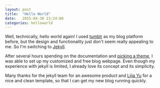 ```yaml
---
layout: post
title:  "Hello World"
date:   2015-04-30 23:24:00
categories: helloworld
---
```


Well, technically, hello world again! I used [tumblr][tumblr] as my blog platform before, but the design and functionality just don't seem really appealing to me. So I'm switching to [Jekyll][jekyll].

After several hours spending on the documentation and [picking a theme][jekyllthemes], I was able to set up my customized and free blog webpage. Even though my experience with jekyll is limited, I already love its concept and its simplicity.

Many thanks for the jekyll team for an awesome product and [Lijia Yu][lijiayu] for a nice and clean template, so that I can get my new blog running quickly.

[tumblr]: http://danghaian.tumblr.com  
[jekyll]: http://jekyllrb.com
[jekyllthemes]: http://jekyllthemes.org
[lijiayu]: https://github.com/yulijia/freshman21/
